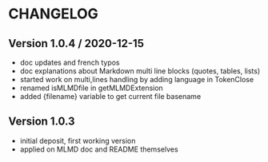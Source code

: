 # CHANGELOG

## Version 1.0.4 / 2020-12-15

- doc updates and french typos
- doc explanations about Markdown multi line blocks (quotes, tables, lists)
- started work on multi,lines handling by adding language in TokenClose
- renamed isMLMDfile in getMLMDExtension
- added {filename} variable to get current file basename
  
## Version 1.0.3 

- initial deposit, first working version
- applied on MLMD doc and README themselves